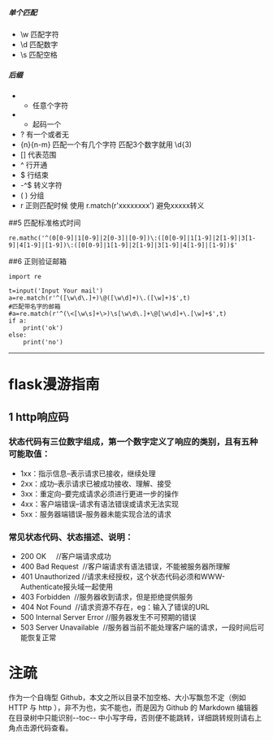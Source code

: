 ##### 单个匹配

- \w 匹配字符
- \d 匹配数字
- \s 匹配空格

##### 后缀
- * 任意个字符
- + 起码一个
- ? 有一个或者无
- {n}{n-m}  匹配一个有几个字符 匹配3个数字就用 \d{3)
- [] 代表范围
- ^ 行开通
- $ 行结束
- \-\^\$  转义字符
- ( ) 分组
- r 正则匹配时候 使用 r.match(r'xxxxxxxx') 避免xxxxx转义



##5 匹配标准格式时间
```
re.mathc('^(0[0-9]|1[0-9]|2[0-3]|[0-9])\:([0[0-9]|1[1-9]|2[1-9]|3[1-9]|4[1-9]|[1-9])\:([0[0-9]|1[1-9]|2[1-9]|3[1-9]|4[1-9]|[1-9])$'
```
##6 正则验证邮箱
```
import re

t=input('Input Your mail')
a=re.match(r'^([\w\d\.]+)\@([\w\d]+)\.([\w]+)$',t)
#匹配带名字的邮箱
#a=re.match(r'^(\<[\w\s]+\>)\s[\w\d\.]+\@[\w\d]+\.[\w]+$',t)
if a:
    print('ok')
else:
    print('no')
```

---

# flask漫游指南
## 1 http响应码
### 状态代码有三位数字组成，第一个数字定义了响应的类别，且有五种可能取值：
- 1xx：指示信息–表示请求已接收，继续处理
- 2xx：成功–表示请求已被成功接收、理解、接受
- 3xx：重定向–要完成请求必须进行更进一步的操作
- 4xx：客户端错误–请求有语法错误或请求无法实现
- 5xx：服务器端错误–服务器未能实现合法的请求
### 常见状态代码、状态描述、说明：
- 200 OK     //客户端请求成功
- 400 Bad Request  //客户端请求有语法错误，不能被服务器所理解
- 401 Unauthorized //请求未经授权，这个状态代码必须和WWW-Authenticate报头域一起使用
- 403 Forbidden  //服务器收到请求，但是拒绝提供服务
- 404 Not Found  //请求资源不存在，eg：输入了错误的URL
- 500 Internal Server Error //服务器发生不可预期的错误
- 503 Server Unavailable  //服务器当前不能处理客户端的请求，一段时间后可能恢复正常

# 注疏
作为一个自嗨型 Github，本文之所以目录不加空格、大小写飘忽不定（例如 HTTP 与 http ），非不为也，实不能也，而是因为 Github 的 Markdown 编辑器在目录树中只能识别--toc-- 中小写字母，否则便不能跳转，详细跳转规则请右上角点击源代码查看。




